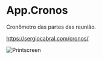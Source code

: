 # App.Cronos

Cronômetro das partes das reunião.

https://sergiocabral.com/cronos/

![Printscreen](https://i.imgur.com/Wyymr6p.png)